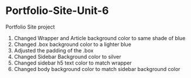 # Portfolio-Site-Unit-6
Portfolio Site project
1. Changed Wrapper and Article background color to same shade of blue
2. Changed .box background color to a lighter blue
3. Adjusted the padding of the .box
4. Changed Sidebar Background color to silver
5. Changed sidebar h5 text color to match wrapper
6. Changed body background color to match sidebar background color
